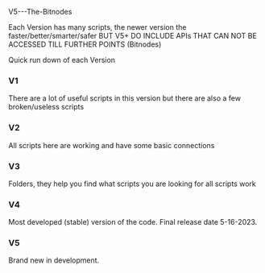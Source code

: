 V5---The-Bitnodes

Each Version has many scripts, the newer version the faster/better/smarter/safer 
BUT V5+ DO INCLUDE APIs THAT CAN NOT BE ACCESSED TILL FURTHER POINTS (Bitnodes)

Quick run down of each Version
### V1 
There are a lot of useful scripts in this version but there are also a few broken/useless scripts
        
### V2
All scripts here are working and have some basic connections

### V3
Folders, they help you find what scripts you are looking for all scripts work

### V4
Most developed (stable) version of the code. Final release date 5-16-2023.

### V5
Brand new in development. 
